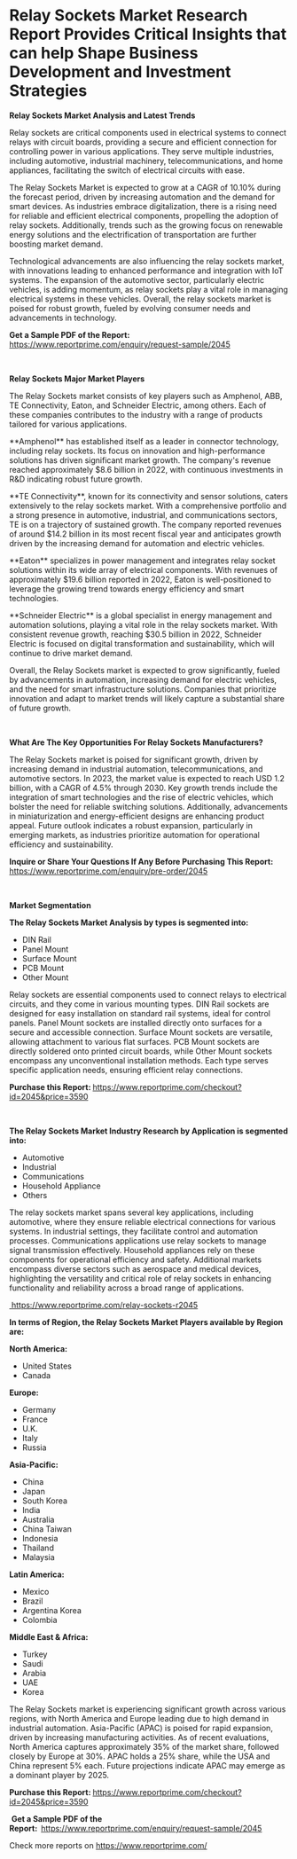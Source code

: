 <p><h1>Relay Sockets Market Research Report Provides Critical Insights that can help Shape Business Development and Investment Strategies</h1></p><p><strong>Relay Sockets Market Analysis and Latest Trends</strong></p>
<p><p>Relay sockets are critical components used in electrical systems to connect relays with circuit boards, providing a secure and efficient connection for controlling power in various applications. They serve multiple industries, including automotive, industrial machinery, telecommunications, and home appliances, facilitating the switch of electrical circuits with ease.</p><p>The Relay Sockets Market is expected to grow at a CAGR of 10.10% during the forecast period, driven by increasing automation and the demand for smart devices. As industries embrace digitalization, there is a rising need for reliable and efficient electrical components, propelling the adoption of relay sockets. Additionally, trends such as the growing focus on renewable energy solutions and the electrification of transportation are further boosting market demand.</p><p>Technological advancements are also influencing the relay sockets market, with innovations leading to enhanced performance and integration with IoT systems. The expansion of the automotive sector, particularly electric vehicles, is adding momentum, as relay sockets play a vital role in managing electrical systems in these vehicles. Overall, the relay sockets market is poised for robust growth, fueled by evolving consumer needs and advancements in technology.</p></p>
<p><strong>Get a Sample PDF of the Report:&nbsp;</strong> <a href="https://www.reportprime.com/enquiry/request-sample/2045?utm_campaign=3282&utm_medium=2&utm_source=Github&utm_content=ia&utm_term=18032025&utm_id=relay-sockets">https://www.reportprime.com/enquiry/request-sample/2045</a></p>
<p>&nbsp;</p>
<p><strong>Relay Sockets Major Market Players</strong></p>
<p><p>The Relay Sockets market consists of key players such as Amphenol, ABB, TE Connectivity, Eaton, and Schneider Electric, among others. Each of these companies contributes to the industry with a range of products tailored for various applications.</p><p>**Amphenol** has established itself as a leader in connector technology, including relay sockets. Its focus on innovation and high-performance solutions has driven significant market growth. The company's revenue reached approximately $8.6 billion in 2022, with continuous investments in R&D indicating robust future growth.</p><p>**TE Connectivity**, known for its connectivity and sensor solutions, caters extensively to the relay sockets market. With a comprehensive portfolio and a strong presence in automotive, industrial, and communications sectors, TE is on a trajectory of sustained growth. The company reported revenues of around $14.2 billion in its most recent fiscal year and anticipates growth driven by the increasing demand for automation and electric vehicles.</p><p>**Eaton** specializes in power management and integrates relay socket solutions within its wide array of electrical components. With revenues of approximately $19.6 billion reported in 2022, Eaton is well-positioned to leverage the growing trend towards energy efficiency and smart technologies.</p><p>**Schneider Electric** is a global specialist in energy management and automation solutions, playing a vital role in the relay sockets market. With consistent revenue growth, reaching $30.5 billion in 2022, Schneider Electric is focused on digital transformation and sustainability, which will continue to drive market demand.</p><p>Overall, the Relay Sockets market is expected to grow significantly, fueled by advancements in automation, increasing demand for electric vehicles, and the need for smart infrastructure solutions. Companies that prioritize innovation and adapt to market trends will likely capture a substantial share of future growth.</p></p>
<p>&nbsp;</p>
<p><strong>What Are The Key Opportunities For Relay Sockets Manufacturers?</strong></p>
<p><p>The Relay Sockets market is poised for significant growth, driven by increasing demand in industrial automation, telecommunications, and automotive sectors. In 2023, the market value is expected to reach USD 1.2 billion, with a CAGR of 4.5% through 2030. Key growth trends include the integration of smart technologies and the rise of electric vehicles, which bolster the need for reliable switching solutions. Additionally, advancements in miniaturization and energy-efficient designs are enhancing product appeal. Future outlook indicates a robust expansion, particularly in emerging markets, as industries prioritize automation for operational efficiency and sustainability.</p></p>
<p><strong>Inquire or Share Your Questions If Any Before Purchasing This Report:</strong> <a href="https://www.reportprime.com/enquiry/pre-order/2045?utm_campaign=3282&utm_medium=2&utm_source=Github&utm_content=ia&utm_term=18032025&utm_id=relay-sockets">https://www.reportprime.com/enquiry/pre-order/2045</a></p>
<p>&nbsp;</p>
<p><strong>Market Segmentation</strong></p>
<p><strong>The Relay Sockets Market Analysis by types is segmented into:</strong></p>
<p><ul><li>DIN Rail</li><li>Panel Mount</li><li>Surface Mount</li><li>PCB Mount</li><li>Other Mount</li></ul></p>
<p><p>Relay sockets are essential components used to connect relays to electrical circuits, and they come in various mounting types. DIN Rail sockets are designed for easy installation on standard rail systems, ideal for control panels. Panel Mount sockets are installed directly onto surfaces for a secure and accessible connection. Surface Mount sockets are versatile, allowing attachment to various flat surfaces. PCB Mount sockets are directly soldered onto printed circuit boards, while Other Mount sockets encompass any unconventional installation methods. Each type serves specific application needs, ensuring efficient relay connections.</p></p>
<p><strong>Purchase this Report:&nbsp;</strong><a href="https://www.reportprime.com/checkout?id=2045&price=3590&utm_campaign=3282&utm_medium=2&utm_source=Github&utm_content=ia&utm_term=18032025&utm_id=relay-sockets">https://www.reportprime.com/checkout?id=2045&price=3590</a></p>
<p>&nbsp;</p>
<p><strong>The Relay Sockets Market Industry Research by Application is segmented into:</strong></p>
<p><ul><li>Automotive</li><li>Industrial</li><li>Communications</li><li>Household Appliance</li><li>Others</li></ul></p>
<p><p>The relay sockets market spans several key applications, including automotive, where they ensure reliable electrical connections for various systems. In industrial settings, they facilitate control and automation processes. Communications applications use relay sockets to manage signal transmission effectively. Household appliances rely on these components for operational efficiency and safety. Additional markets encompass diverse sectors such as aerospace and medical devices, highlighting the versatility and critical role of relay sockets in enhancing functionality and reliability across a broad range of applications.</p></p>
<p><a href="https://www.reportprime.com/relay-sockets-r2045?utm_campaign=3282&utm_medium=2&utm_source=Github&utm_content=ia&utm_term=18032025&utm_id=relay-sockets">&nbsp;https://www.reportprime.com/relay-sockets-r2045</a></p>
<p><strong>In terms of Region, the Relay Sockets Market Players available by Region are:</strong></p>
<p>
    <p> <strong> North America: </strong>
        <ul>
            <li>United States</li>
            <li>Canada</li>
        </ul>
        </p> 
    <p> <strong> Europe: </strong>
        <ul>
            <li>Germany</li>
            <li>France</li>
            <li>U.K.</li>
            <li>Italy</li>
            <li>Russia</li>
        </ul>
        </p> 
    <p> <strong> Asia-Pacific: </strong>
        <ul>
            <li>China</li>
            <li>Japan</li>
            <li>South Korea</li>
            <li>India</li>
            <li>Australia</li>
            <li>China Taiwan</li>
            <li>Indonesia</li>
            <li>Thailand</li>
            <li>Malaysia</li>
        </ul>
        </p> 
    <p> <strong> Latin America: </strong>
        <ul>
            <li>Mexico</li>
            <li>Brazil</li>
            <li>Argentina Korea</li>
            <li>Colombia</li>
        </ul>
        </p> 
    <p> <strong> Middle East & Africa: </strong>
        <ul>
            <li>Turkey</li>
            <li>Saudi</li>
            <li>Arabia</li>
            <li>UAE</li>
            <li>Korea</li>
        </ul>
    </p>
    </p>
<p><p>The Relay Sockets market is experiencing significant growth across various regions, with North America and Europe leading due to high demand in industrial automation. Asia-Pacific (APAC) is poised for rapid expansion, driven by increasing manufacturing activities. As of recent evaluations, North America captures approximately 35% of the market share, followed closely by Europe at 30%. APAC holds a 25% share, while the USA and China represent 5% each. Future projections indicate APAC may emerge as a dominant player by 2025.</p></p>
<p><strong>Purchase this Report: </strong><a href="https://www.reportprime.com/checkout?id=2045&price=3590&utm_campaign=3282&utm_medium=2&utm_source=Github&utm_content=ia&utm_term=18032025&utm_id=relay-sockets">https://www.reportprime.com/checkout?id=2045&price=3590</a></p>
<p>&nbsp;<strong>Get a Sample PDF of the Report:&nbsp;&nbsp;</strong><a href="https://www.reportprime.com/enquiry/request-sample/2045?utm_campaign=3282&utm_medium=2&utm_source=Github&utm_content=ia&utm_term=18032025&utm_id=relay-sockets">https://www.reportprime.com/enquiry/request-sample/2045</a></p>
<p><strong></strong></p>
<p>Check more reports on <a href="https://www.reportprime.com/?utm_campaign=3282&utm_medium=2&utm_source=Github&utm_content=ia&utm_term=18032025&utm_id=relay-sockets">https://www.reportprime.com/</a></p>